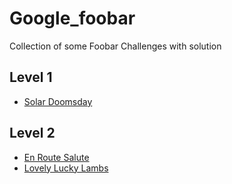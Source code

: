 # Google_foobar
Collection of some Foobar Challenges with solution

## Level 1

  * [Solar Doomsday](https://github.com/kumarankit0411/Google_foobar/tree/master/Foobar/Level%201)
    
## Level 2

  * [En Route Salute](https://github.com/kumarankit0411/Google_foobar/tree/master/Foobar/Level%202)
  * [Lovely Lucky Lambs](https://github.com/kumarankit0411/Google_foobar/tree/master/Foobar/Level%202)
